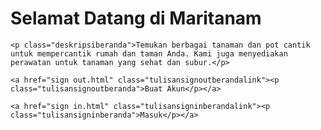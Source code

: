 <!DOCTYPE html>
<html lang="en">
<head>
    <meta charset="UTF-8">
    <meta name="viewport" content="width=device-width, initial-scale=1.0">
    <title>Maritanam</title>
    <link rel="stylesheet" href="style.css">
</head>
<body>
<div class="boxberanda">
    <h1 class="judulberanda">Selamat Datang di Maritanam</h1>

    <p class="deskripsiberanda">Temukan berbagai tanaman dan pot cantik untuk mempercantik rumah dan taman Anda. Kami juga menyediakan perawatan untuk tanaman yang sehat dan subur.</p>

    <a href="sign out.html" class="tulisansignoutberandalink"><p class="tulisansignoutberanda">Buat Akun</p></a>

    <a href="sign in.html" class="tulisansigninberandalink"><p class="tulisansigninberanda">Masuk</p></a>
</div>
</body>
</html>
